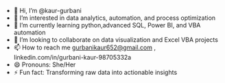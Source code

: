 - 👋 Hi, I’m @kaur-gurbani
- 👀 I’m interested in data analytics, automation, and process optimization
- 🌱 I’m currently learning python,advanced SQL, Power BI, and VBA automation
- 💞️ I’m looking to collaborate on data visualization and Excel VBA projects
- 📫 How to reach me gurbanikaur652@gmail.com , linkedin.com/in/gurbani-kaur-98705332a
- 😄 Pronouns: She/Her
- ⚡ Fun fact: Transforming raw data into actionable insights

<!---
kaur-gurbani/kaur-gurbani is a ✨ special ✨ repository because its `README.md` (this file) appears on your GitHub profile.
You can click the Preview link to take a look at your changes.
--->
